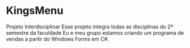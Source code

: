 # KingsMenu
Projeto Interdisciplinar
Esse projeto integra todas as disciplinas do 2º semestre da faculdade
Eu e meu grupo estamos criando um programa de vendas a partir do Windows Forms em C#.
